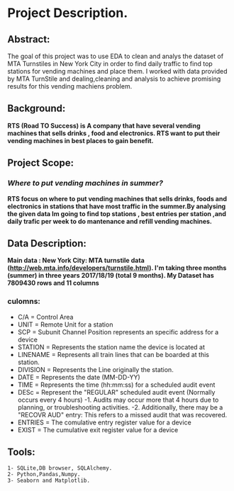 # Project Description.
## Abstract:

The goal of this project was to use EDA  to clean and analys the dataset of MTA Turnstiles in New York City in order to find daily traffic to find top stations for vending machines and place them. I worked with data provided by MTA TurnStile and dealing,cleaning and analysis to achieve promising results for this vending machiens problem.



## Background:
**RTS (Road TO Success) is A company that have several vending machines that sells drinks , food and electronics.
RTS want to put their vending machines in best places to gain benefit.**

## Project Scope: 
### ***Where to put vending machines in summer?***
**RTS focus on where to put vending machines that sells drinks, foods and electronics in stations that have most traffic in the summer.By analysing the given data Im going to find top stations , best entries per station ,and daily trafic per week to do mantenance and refill vending machines.**


## Data Description:

**Main data : New York City: MTA turnstile data (http://web.mta.info/developers/turnstile.html).
I'm taking three months (summer) in three years 2017/18/19 (total 9 months).
My Dataset has 7809430 rows and 11 columns**
### culomns:
* C/A      = Control Area 
* UNIT     = Remote Unit for a station
* SCP      = Subunit Channel Position represents an specific address for a device
* STATION  = Represents the station name the device is located at
* LINENAME = Represents all train lines that can be boarded at this station.
* DIVISION = Represents the Line originally the station.
* DATE     = Represents the date (MM-DD-YY)
* TIME     = Represents the time (hh:mm:ss) for a scheduled audit event
* DESc     = Represent the "REGULAR" scheduled audit event (Normally occurs every 4 hours)
           -1. Audits may occur more that 4 hours due to planning, or troubleshooting activities. 
           -2. Additionally, there may be a "RECOVR AUD" entry: This refers to a missed audit that was recovered. 
* ENTRIES  = The comulative entry register value for a device
* EXIST    = The cumulative exit register value for a device

## Tools:
    1- SQLite,DB browser, SQLAlchemy.
    2- Python,Pandas,Numpy.
    3- Seaborn and Matplotlib.
